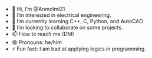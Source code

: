 - 👋 Hi, I’m @Anmolmi21
- 👀 I’m interested in electrical engineering.
- 🌱 I’m currently learning C++, C, Python, and AutoCAD
- 💞️ I’m looking to collaborate on some projects.
- 📫 How to reach me (DM)
- 😄 Pronouns: he/him
- ⚡ Fun fact: I am bad at applying logics in programming.

<!---
Anmolmi21/Anmolmi21 is a ✨ special ✨ repository because its `README.md` (this file) appears on your GitHub profile.
You can click the Preview link to take a look at your changes.
--->
